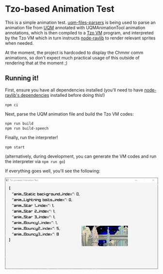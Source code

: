 # Tzo-based Animation Test

This is a simple animation test. [uqm-files-parsers](https://github.com/jorisvddonk/uqm-files-parsers) is being used to parse an animation file from [UQM](http://sc2.sourceforge.net/) annotated with UQMAnimationTool animation annotations, which is then compiled to a [Tzo VM](https://github.com/jorisvddonk/tzo) program, and interpreted by the Tzo VM which in turn instructs [node-raylib](https://github.com/RobLoach/node-raylib/) to render relevant sprites when needed.

At the moment, the project is hardcoded to display the Chmmr comm animations, so don't expect much practical usage of this outside of rendering that at the moment ;)

## Running it!

First, ensure you have all dependencies installed
(you'll need to have [node-raylib's dependencies](https://github.com/RobLoach/node-raylib/) installed before doing this!)

`npm ci`

Next, parse the UQM animation file and build the Tzo VM codes:

```
npm run build
npm run build-speech
```

Finally, run the interpreter!

`npm start`

(alternatively, during development, you can generate the VM codes and run the interpreter via `npm run go`)

If everything goes well, you'll see the following:

![example](./readme_resources/1.gif)
